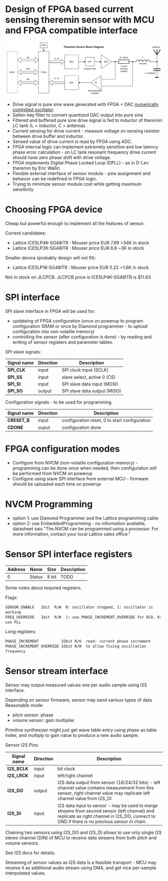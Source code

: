 Design of FPGA based current sensing theremin sensor with MCU and FPGA compatible interface
===========================================================================================

![Block Diagram](images/fpga_sensor_block_diagram.png)

* Drive signal is pure sine wave generated with FPGA + DAC [numerically controlled oscillator](https://en.wikipedia.org/wiki/Numerically_controlled_oscillator).
* Sallen-key filter to convert quantized DAC output into pure sine
* Filtered and buffered pure sine drive signal is fed to inductor of theremin LC tank (L = inductor, C = antenna).	
* Current sensing for drive current - measure voltage on sensing resistor between drive buffer and inductor.
* Sensed value of drive current is read by FPGA using ADC.
* FPGA internal logic can implement extremely sensitive and low latency phase error calculation - on LC tank resonant frequency drive current should have zero phase shift with drive voltage.
* FPGA implements Digital Phase Locked Loop (DPLL) - as in D-Lev theremin by Eric Wallin
* Flexible external interface of sensor module - pins assignment and behavior can be redefined in FPGA logic.
* Trying to minimize sensor module cost while getting maximum sensitivity

Choosing FPGA device
====================

Cheap but powerful enough to implement all the features of sensor.

Current candidates:

* Lattice ICE5LP4K-SG48ITR : Mouser price EUR 7.69 >34K in stock
* Lattice ICE5LP2K-SG48ITR : Mouser price EUR 6.6  ~3K  in stock

Smaller device (probably design will not fit):

* Lattice ICE5LP1K-SG48ITR : Mouser price EUR 5.22 ~1.6K in stock

Not in stock on JLCPCB. 
JLCPCB price is ICE5LP4K-SG48ITR is $11.63


SPI interface
=============

SPI slave interface in FPGA will be used for:

* updateing of FPGA configuration (once on powerup to program configuration SRAM or once by Diamond programmer - to upload configuration into non-volatile memory)
* controlling the sensor (after configuration is done) - by reading and writing of sensor registers and parameter tables.

SPI slave signals:

| Signal name  | Direction | Description |
| -----------  | --------- | ----------- |
| **SPI_CLK**  | input     | SPI clock input (SCLK) |
| **SPI_SS**   | input     | slave select, active 0 (CS) |
| **SPI_SI**   | input     | SPI slave data input (MOSI) |
| **SPI_SO**   | output    | SPI slave data output (MISO) |

Configuration signals - to be used for programming.

| Signal name  | Direction | Description |
| -----------  | --------- | ----------- |
| **CRESET_B** | input     | configuration reset, 0 to start configuration |
| **CDONE**    | ouput     | configuration done |

FPGA configuration modes
========================

* Configure from NVCM (non-volatile configuration memory) - programming can be done once when needed, then configuration will be performed from NVCM on powerup
* Configure using slave SPI interface from external MCU - firmware should be uploaded each time on powerup

NVCM Programming
================

* option 1: use Diamond Programmer and the Lattice programming cable
* option 2: use EmbeddedProgramming - no information available, datasheet sais "The NVCM can be programmed using a processor. For more information, contact your local Lattice sales office."

Sensor SPI interface registers
==============================

| Address | Name   | Size  | Description                             |
| ------- | ----   | ----  | --------------------------------------- |
| 0       | Status | 8 bit | TODO                                    |

Some notes about required registers.

Flags:

    SENSOR_ENABLE   1bit  R/W  0: oscillator stopped, 1: oscillator is working
    FREQ_OVERRIDE   1bit  R/W  1: use PHASE_INCREMENT_OVERRIDE for DCO, 0: use PLL

Long registers:

    PHASE_INCREMENT          32bit R/O  read: current phase increment
    PHASE_INCREMENT_OVERRIDE 32bit R/W  to allow fixing oscillation frequency



Sensor stream interface
=======================

Sensor may output measured values one per audio sample using I2S interface.

Depending on sensor firmware, sensor may send various types of data. Reasonable mode:

* pitch sensor: phase
* volume sensor: gain multiplier

Primitive synthesizer might just get wave table entry using phase as table index, and multiply to gain value to produce a new audio sample.


Sensor I2S Pins: 

| Signal name  | Direction | Description |
| -----------  | --------- | ----------- |
| **I2S_BCLK** | input     | bit clock   |
| **I2S_LRCK** | input     | left/right channel |
| **I2S_DO**   | output    | I2S data output from sensor (16/24/32 bits) - left channel value contains measurement from this sensor, right channel value may replicate left channel value from I2S_DI |
| **I2S_DI**   | input     | I2S data input to sensor - may be used to merge streams from second sensor (left channel) and replicate as right channel in I2S_DO, connect to GND if there is no previous sensor in chain. |

Chaining two sensors using I2S_DO and I2S_DI allows to use only single I2S stereo channel (DIN) of MCU to receive data streams from both pitch and volume sensors.

See I2S docs for details.

Streaming of sensor values as I2S data is a feasible transport - MCU may receive it as additional audio stream using DMA, and get nice per-sample interpolated values.

